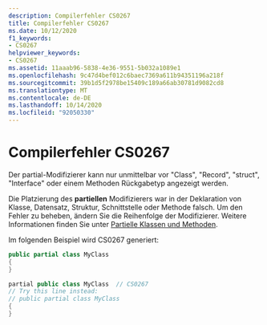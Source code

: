 ```yaml
---
description: Compilerfehler CS0267
title: Compilerfehler CS0267
ms.date: 10/12/2020
f1_keywords:
- CS0267
helpviewer_keywords:
- CS0267
ms.assetid: 11aaab96-5838-4e36-9551-5b032a1089e1
ms.openlocfilehash: 9c47d4bef012c6baec7369a611b94351196a218f
ms.sourcegitcommit: 39b1d5f2978be15409c189a66ab30781d9082cd8
ms.translationtype: MT
ms.contentlocale: de-DE
ms.lasthandoff: 10/14/2020
ms.locfileid: "92050330"
---
```

# <a name="compiler-error-cs0267"></a>Compilerfehler CS0267

Der partial-Modifizierer kann nur unmittelbar vor "Class", "Record", "struct", "Interface" oder einem Methoden Rückgabetyp angezeigt werden.

Die Platzierung des **partiellen** Modifizierers war in der Deklaration von Klasse, Datensatz, Struktur, Schnittstelle oder Methode falsch. Um den Fehler zu beheben, ändern Sie die Reihenfolge der Modifizierer. Weitere Informationen finden Sie unter [Partielle Klassen und Methoden](../programming-guide/classes-and-structs/partial-classes-and-methods.md).

Im folgenden Beispiel wird CS0267 generiert:

```csharp
public partial class MyClass
{
}

partial public class MyClass  // CS0267
// Try this line instead:
// public partial class MyClass
{
}
```
